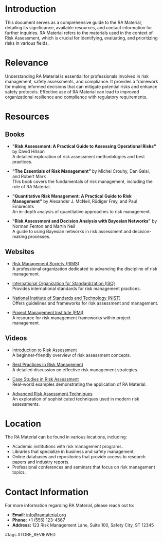 # Introduction
This document serves as a comprehensive guide to the RA Material, detailing its significance, available resources, and contact information for further inquiries. RA Material refers to the materials used in the context of Risk Assessment, which is crucial for identifying, evaluating, and prioritizing risks in various fields.

# Relevance
Understanding RA Material is essential for professionals involved in risk management, safety assessments, and compliance. It provides a framework for making informed decisions that can mitigate potential risks and enhance safety protocols. Effective use of RA Material can lead to improved organizational resilience and compliance with regulatory requirements.

# Resources

## Books
- **"Risk Assessment: A Practical Guide to Assessing Operational Risks"** by David Hillson  
  A detailed exploration of risk assessment methodologies and best practices.

- **"The Essentials of Risk Management"** by Michel Crouhy, Dan Galai, and Robert Mark  
  This book covers the fundamentals of risk management, including the role of RA Material.

- **"Quantitative Risk Management: A Practical Guide to Risk Management"** by Alexander J. McNeil, Rüdiger Frey, and Paul Embrechts  
  An in-depth analysis of quantitative approaches to risk management.

- **"Risk Assessment and Decision Analysis with Bayesian Networks"** by Norman Fenton and Martin Neil  
  A guide to using Bayesian networks in risk assessment and decision-making processes.

## Websites
- [Risk Management Society (RIMS)](https://www.rims.org)  
  A professional organization dedicated to advancing the discipline of risk management.

- [International Organization for Standardization (ISO)](https://www.iso.org)  
  Provides international standards for risk management practices.

- [National Institute of Standards and Technology (NIST)](https://www.nist.gov)  
  Offers guidelines and frameworks for risk assessment and management.

- [Project Management Institute (PMI)](https://www.pmi.org)  
  A resource for risk management frameworks within project management.

## Videos
- [Introduction to Risk Assessment](https://www.youtube.com/watch?v=example)  
  A beginner-friendly overview of risk assessment concepts.

- [Best Practices in Risk Management](https://www.youtube.com/watch?v=example)  
  A detailed discussion on effective risk management strategies.

- [Case Studies in Risk Assessment](https://www.youtube.com/watch?v=example)  
  Real-world examples demonstrating the application of RA Material.

- [Advanced Risk Assessment Techniques](https://www.youtube.com/watch?v=example)  
  An exploration of sophisticated techniques used in modern risk assessments.

# Location
The RA Material can be found in various locations, including:
- Academic institutions with risk management programs.
- Libraries that specialize in business and safety management.
- Online databases and repositories that provide access to research papers and industry reports.
- Professional conferences and seminars that focus on risk management topics.

# Contact Information
For more information regarding RA Material, please reach out to:
- **Email:** info@ramaterial.org
- **Phone:** +1 (555) 123-4567
- **Address:** 123 Risk Management Lane, Suite 100, Safety City, ST 12345

#tags 
#TOBE_REVIEWED
